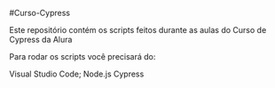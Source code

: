 #Curso-Cypress

Este repositório contém os scripts feitos durante as aulas do Curso de Cypress da Alura

Para rodar os scripts você precisará do:

Visual Studio Code;
Node.js
Cypress
